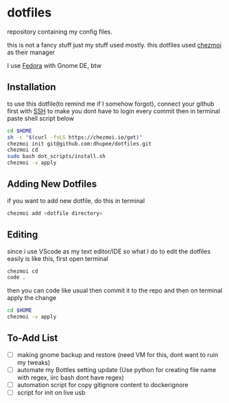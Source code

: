 # dotfiles

repository containing my config files.

this is not a fancy stuff just my stuff used mostly.
this dotfiles used [chezmoi](https://www.chezmoi.io/) as their manager

I use [Fedora](https://getfedora.org) with Gnome DE, btw

## Installation

to use this dotfile(to remind me if I somehow forgot), connect your github first with [SSH](https://docs.github.com/en/authentication/connecting-to-github-with-ssh) to make you dont have to login every commit
then in terminal paste shell script below

```sh
cd $HOME
sh -c "$(curl -fsLS https://chezmoi.io/get)"
chezmoi init git@github.com:dhupee/dotfiles.git
chezmoi cd
sudo bash dot_scripts/install.sh
chezmoi -v apply
```

## Adding New Dotfiles

if you want to add new dotfile, do this in terminal

```sh
chezmoi add <dotfile directory>
```

## Editing

since i use VScode as my text editor/IDE so what I do to edit the dotfiles easily is like this, first open terminal

```sh
chezmoi cd
code .
```

then you can code like usual then commit it to the repo and then on terminal apply the change

```sh
cd $HOME
chezmoi -v apply
```

## To-Add List

- [ ] making gnome backup and restore (need VM for this, dont want to ruin my tweaks)
- [ ] automate my Bottles setting update (Use python for creating file name with regex, iirc bash dont have regex)
- [ ] automation script for copy gitignore content to dockerignore
- [ ] script for init on live usb
